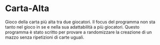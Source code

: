 # Carta-Alta
 Gioco della carta più alta tra due giocatori. Il focus del programma non sta tanto nel gioco in se e nella sua adattabilità a più giocatori. Questo programma è stato scritto per provare a randomizzare la creazione di un mazzo senza ripetizioni di carte uguali.
